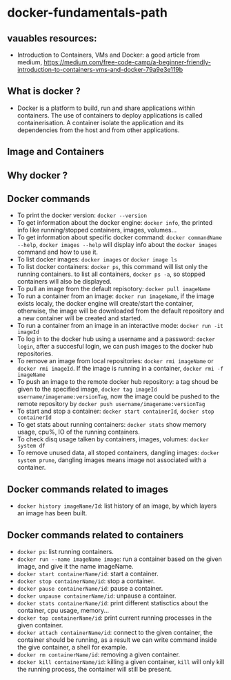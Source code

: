 # docker-fundamentals-path

## vauables resources:
- Introduction to Containers, VMs and Docker: a good article from medium, https://medium.com/free-code-camp/a-beginner-friendly-introduction-to-containers-vms-and-docker-79a9e3e119b

## What is docker ?
- Docker is a platform to build, run and share applications within containers. The use of containers to deploy applications is called containerisation. A container isolate the application and its dependencies from the host and from other applications.

## Image and Containers
## Why docker ?

## Docker commands

- To print the docker version: ```docker --version```
- To get information about the docker engine: ```docker info```, the printed info like running/stopped containers, images, volumes...
- To get information about specific docker command: ```docker commandName --help```, ```docker images --help``` will display info about the ```docker images``` command and how to use it.
- To list docker images: ```docker images``` or ```docker image ls```
- To list docker containers: ```docker ps```, this command will list only the running containers. to list all containers, ```docker ps -a```, so stopped containers will also be displayed.
- To pull an image from the default repisotory: ```docker pull imageName```
- To run a container from an image: ```docker run imageName```, if the image exists localy, the docker engine will create/start the container, otherwise, the image will be downloaded from the default repository and a new container will be created and started.
- To run a container from an image in an interactive mode: ```docker run -it imageId```
- To log in to the docker hub using a username and a password: ```docker login```, after a succesful login, we can push images to the docker hub repositories.
- To remove an image from local repositories: ```docker rmi imageName``` or ```docker rmi imageId```. If the image is running in a container, ```docker rmi -f imageName```
- To push an image to the remote docker hub repository: a tag shoud be given to the specified image, ```docker tag imageId username/imagename:versionTag```, now the image could be pushed to the remote repository by  ```docker push username/imagename:versionTag```
- To start and stop a container: ```docker start containerId```, ```docker stop containerId```
- To get stats about running containers: ```docker stats``` show memory usage, cpu%, IO of the running containers.
- To check disq usage talken by containers, images, volumes: ```docker system df```
- To remove unused data, all stoped containers, dangling images: ```docker system prune```, dangling images means image not associated with a container.

## Docker commands related to images

- ```docker history imageName/Id```: list history of an image, by which layers an image has been built. 


## Docker commands related to containers

- ```docker ps```: list running containers. 
- ```docker run --name imageName image```: run a container based on the given image, and give it the name imageName.
- ```docker start containerName/id```: start a container.
- ```docker stop containerName/id```: stop a container.
- ```docker pause containerName/id```: pause a container.
- ```docker unpause containerName/id```: unpause a container.
- ```docker stats containerName/id```: print different statisctics about the container, cpu usage, memory...
- ```docker top containerName/id```: print current running processes in the given container.
- ```docker attach containerName/id```: connect to the given container, the container should be running, as a result we can write command inside the give container, a shell for example.
- ```docker rm containerName/id```: removing a given container.
- ```docker kill containerName/id```: killing a given container, ```kill``` will only kill the running process, the container will still be present.
